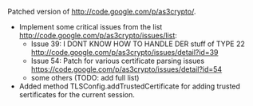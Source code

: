 Patched version of http://code.google.com/p/as3crypto/. 

- Implement some critical issues from the list http://code.google.com/p/as3crypto/issues/list:
  - Issue 39: 	I DONT KNOW HOW TO HANDLE DER stuff of TYPE 22 http://code.google.com/p/as3crypto/issues/detail?id=39
  - Issue 54: 	Patch for various certificate parsing issues https://code.google.com/p/as3crypto/issues/detail?id=54
  - some others (TODO: add full list)
- Added method TLSConfig.addTrustedCertificate for adding trusted sertificates for the current session.
